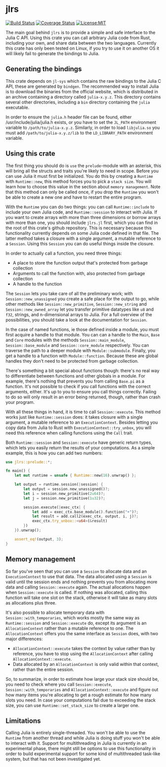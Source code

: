 # jlrs

[![Build Status](https://travis-ci.com/Taaitaaiger/jlrs.svg?branch=master)](https://travis-ci.com/Taaitaaiger/jlrs)
[![Coverage Status](https://coveralls.io/repos/github/Taaitaaiger/jlrs/badge.svg?branch=master)](https://coveralls.io/github/Taaitaaiger/jlrs?branch=master)
[![License:MIT](https://img.shields.io/badge/License-MIT-yellow.svg)](https://opensource.org/licenses/MIT)


The main goal behind `jlrs` is to provide a simple and safe interface to the Julia C API. Using 
this crate you can call arbitrary Julia code from Rust, including your own, and share data 
between the two languages. Currently this crate has only been tested on Linux, if you try to use 
it on another OS it will likely fail to generate the bindings to Julia.

## Generating the bindings
This crate depends on `jl-sys` which contains the raw bindings to the Julia C API, these are
generated by `bindgen`. The recommended way to install Julia is to download the binaries from
the official website, which is distributed in an archive containing a directory called
`julia-x.y.z`. This directory contains several other directories, including a `bin` directory
containing the `julia` executable.

In order to ensure the `julia.h` header file can be found, either /usr/include/julia/julia.h 
exists, or you have to set the `JL_PATH` environment variable to `/path/to/julia-x.y.z`. 
Similarly, in order to load `libjulia.so` you must add `/path/to/julia-x.y.z/lib` to the
`LD_LIBRARY_PATH` environment variable.

## Using this crate
The first thing you should do is `use` the `prelude`-module with an asterisk, this will
bring all the structs and traits you're likely to need in scope. Before you can use Julia it
must first be initialized. You do this by creating a `Runtime` with `Runtime::new`, this
method forces you to pick a `stack size`. You will learn how to choose this value in the
section about `memory management`. Note that this method can only be called once, if you
drop the `Runtime` you won't be able to create a new one and have to restart the  entire
program.

With the `Runtime` you can do two things: you can call `Runtime::include` to include your
own Julia code, and `Runtime::session` to interact with Julia. If you want to create arrays
with more than three dimensions or borrow arrays with more than one, you should include
`jlrs.jl` first, which you can find in the root of this crate's github repository. This is
necessary because this functionality currently depends on some Julia code defined in that file.
The latter method takes a closure with a single argument, a mutable reference to a
`Session`. Using this `Session` you can do useful things inside the closure.

In order to actually call a function, you need three things:
 - A place to store the function output that's protected from garbage collection
 - Arguments to call the function with, also protected from garbage collection
 - A handle to the function

The `Session` lets you take care of all the preliminary work; with
`Session::new_unassigned` you create a safe place for the output to go, while other methods
like `Session::new_primitive`, `Session::new_string` and `Session::new_owned_array` let
you transfer primitive datatypes like `u8` and `f32`, strings, and n-dimensional arrays to
Julia. For a full overview of the possibilities, you should take a look at the documentation
for `Session`.

In the case of named functions, ie those defined inside a module, you must first acquire a
handle to that module. You can can a handle to the `Main`, `Base` and  `Core` modules with the
methods `Session::main_module`, `Session::base_module` and `Session::core_module`
respectively. You can traverse the path to a deeper module with `Module::submodule`. Finally,
you get a handle to a function with `Module::function`. Because these are global handles
they don't need to be protected from garbage collection.

There's something a bit special about functions though: there's no real way to differentiate
between functions and other globals in a module. For example, there's nothing that prevents
you from calling `Base.pi` as a function. It's not possible to check if you call functions
with the correct arguments, either. It's up to you to ensure you call things correctly.
Failing to do so will only result in an error being returned, though, rather than crash your
program.

With all these things in hand, it is time to call `Session::execute`. This method works just
like `Runtime::session` does: it takes closure with a single argument, a mutable reference
to an `ExecutionContext`. Besides letting you copy data from Julia to Rust with
`ExecutionContext::try_unbox`, you will need this reference when calling functions using the
`Call` trait.

Both `Runtime::session` and `Session::execute` have generic return types, which lets you
easily return the results of your computations. As a simple example, this is how you can add
two numbers:

```rust
use jlrs::prelude::*;

fn main() {
    let mut runtime = unsafe { Runtime::new(16).unwrap() };

    let output = runtime.session(|session| {
        let output = session.new_unassigned()?;
        let i = session.new_primitive(2u64)?;
        let j = session.new_primitive(1u32)?;

        session.execute(|exec_ctx| {
            let add = exec_ctx.base_module().function("+")?;
            let result = add.call2(exec_ctx, output, i, j)?;
            exec_ctx.try_unbox::<u64>(&result)
        })
    }).unwrap();

    assert_eq!(output, 3);
}
```

## Memory management
So far you've seen that you can use a `Session` to allocate data and an `ExecutionContext`
to use that data. The data allocated using a `Session` is valid until the session ends and
nothing prevents you from allocating more data and calling `Session::execute` again. The
actual allocations happen when `Session::execute` is called. If nothing was allocated,
calling this function will take one slot on the stack, otherwise it will take as many slots as
allocations plus three.

It's also possible to allocate temporary data with `Session::with_temporaries`, which works
mostly the same way as `Runtime::session` and `Session::execute` do, except its argument
is an `AllocationContext` rather than a mutable reference to one. The `AllocationContext`
offers you the same interface as `Session` does, with two major differences:
 - `AllocationContext::execute` takes the context by value rather than by reference, you
   have to stop using the `AllocationContext` after calling `AllocationContext::execute`.
 - Data allocated by an `AllocationContext` is only valid within that context, rather than
   the entire session.

So, to summarize, in order to estimate how large your stack size should be, you need to check
where you call `Session::execute`, `Session::with_temporaries` and
`AllocationContext::execute` and figure out how many items you're allocating to get a rough
estimate for how many slots you need. In case your computations fail due to exceeding the
stack size, you can use `Runtime::set_stack_size` to create a larger one.

## Limitations
Calling Julia is entirely single-threaded. You won't be able to use the `Runtime` from
another thread and while Julia is doing stuff you won't be able to interact with it.
Support for multithreading in Julia is currently in an experimental phase, there might still
be options to use this functionality in order to build experimental support for some kind of
multithreaded task-like system, but that has not been investigated yet.
